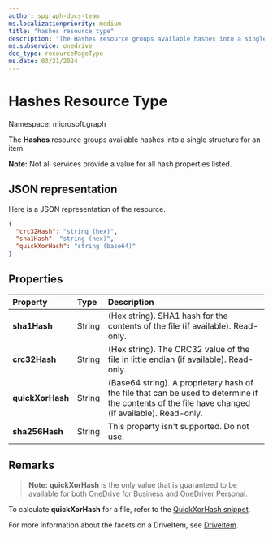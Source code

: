 ```yaml
---
author: spgraph-docs-team
ms.localizationpriority: medium
title: "hashes resource type"
description: "The Hashes resource groups available hashes into a single structure for an item."
ms.subservice: onedrive
doc_type: resourcePageType
ms.date: 03/21/2024
---
```


# Hashes Resource Type

Namespace: microsoft.graph

The **Hashes** resource groups available hashes into a single structure for an item.

**Note:** Not all services provide a value for all hash properties listed.

## JSON representation

Here is a JSON representation of the resource.

<!-- {
  "blockType": "resource",
  "optionalProperties": [ "sha1Hash", "crc32Hash", "quickXorHash" ],
  "@odata.type": "microsoft.graph.hashes"
}-->

```json
{
  "crc32Hash": "string (hex)",
  "sha1Hash": "string (hex)",
  "quickXorHash": "string (base64)"
}
```

## Properties

| Property         | Type   | Description                                                       |
|:-----------------|:-------|:------------------------------------------------------------------|
| **sha1Hash**     | String | (Hex string). SHA1 hash for the contents of the file (if available). Read-only. |
| **crc32Hash**    | String | (Hex string). The CRC32 value of the file in little endian (if available). Read-only. |
| **quickXorHash** | String | (Base64 string). A proprietary hash of the file that can be used to determine if the contents of the file have changed (if available). Read-only. |
| **sha256Hash** | String | This property isn't supported. Do not use. |

## Remarks

>**Note:** **quickXorHash** is the only value that is guaranteed to be available for both OneDrive for Business and OneDriver Personal.

To calculate **quickXorHash** for a file, refer to the [QuickXorHash snippet](/onedrive/developer/code-snippets/quickxorhash).

For more information about the facets on a DriveItem, see [DriveItem](driveitem.md).

<!-- {
  "type": "#page.annotation",
  "description": "The hashes facet provides hash identifiers for a file in OneDrive",
  "keywords": "hash,sha1,crc32,item,facet",
  "section": "documentation",
  "tocPath": "Facets/Hashes"
} -->

